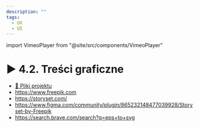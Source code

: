 ```yaml
---
description: ""
tags:
  - UX
  - UI
---
```


import VimeoPlayer from "@site/src/components/VimeoPlayer"

# ▶️ 4.2. Treści graficzne

<VimeoPlayer videoId="639221317" />

- [💾 Pliki projektu](/download/courses/web-design/graphic-content.zip)
- https://www.freepik.com
- https://storyset.com/
- https://www.figma.com/community/plugin/865232148477039928/Storyset-by-Freepik
- https://search.brave.com/search?q=eps+to+svg
